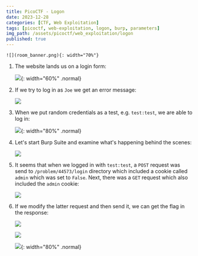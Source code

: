 ```yaml
---
title: PicoCTF - Logon
date: 2023-12-28
categories: [CTF, Web Exploitation]
tags: [picoctf, web-exploitation, logon, burp, parameters]
img_path: /assets/picoctf/web_exploitation/logon
published: true
---
```


    ![](room_banner.png){: width="70%"}

1. The website lands us on a login form:

    ![](home.png){: width="60%" .normal}

2. If we try to log in as `Joe` we get an error message:

    ![](joe_failed_login.png)

2. When we put random credentials as a test, e.g. `test:test`, we are able to log in:

    ![](test_login.png){: width="80%" .normal}

3. Let's start Burp Suite and examine what's happening behind the scenes:

    ![](login_process_burp.png)

4. It seems that when we logged in with `test:test`, a `POST` request was send to `/problem/44573/login` directory which included a cookie called `admin` which was set to `False`. Next, there was a `GET` request which also included the `admin` cookie:

    ![](get_flag_request.png)

5. If we modify the latter request and then send it, we can get the flag in the response:

    ![](modified_request.png)

    ![](flag.png)

    ![](flag_browser.png){: width="80%" .normal}



